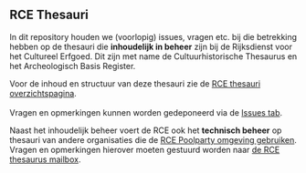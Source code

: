 ## RCE Thesauri

In dit repository houden we (voorlopig) issues, vragen etc. bij die betrekking hebben op de thesauri die **inhoudelijk in beheer** zijn bij de Rijksdienst voor het Cultureel Erfgoed.
Dit zijn met name de Cultuurhistorische Thesaurus en het Archeologisch Basis Register.

Voor de inhoud en structuur van deze thesauri zie de [RCE thesauri overzichtspagina](https://thesaurus.cultureelerfgoed.nl/). <br>
<br>
Vragen en opmerkingen kunnen worden gedeponeerd via de [Issues tab](https://github.com/cultureelerfgoed/thesauri/issues).

Naast het inhoudelijk beheer voert de RCE ook het **technisch beheer** op thesauri van andere organisaties die de [RCE Poolparty omgeving gebruiken](https://digitaalerfgoed.poolparty.biz/). 
Vragen en opmerkingen hierover moeten gestuurd worden naar [de RCE thesaurus mailbox](mailto:thesauri@cultureelerfgoed.nl).



